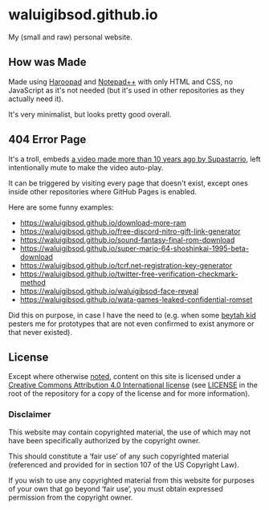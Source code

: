 # waluigibsod.github.io

My (small and raw) personal website.

## How was Made

Made using [Haroopad](http://pad.haroopress.com/) and [Notepad++](https://github.com/notepad-plus-plus/notepad-plus-plus) with only HTML and CSS, no JavaScript as it's not needed (but it's used in other repositories as they actually need it).

It's very minimalist, but looks pretty good overall.

## 404 Error Page

It's a troll, embeds [a video made more than 10 years ago by Supastarrio](https://www.youtube.com/watch?v=bcDPt6vxkKs), left intentionally mute to make the video auto-play.

It can be triggered by visiting every page that doesn't exist, except ones inside other repositories where GitHub Pages is enabled.

Here are some funny examples:

* https://waluigibsod.github.io/download-more-ram
* https://waluigibsod.github.io/free-discord-nitro-gift-link-generator
* https://waluigibsod.github.io/sound-fantasy-final-rom-download
* https://waluigibsod.github.io/super-mario-64-shoshinkai-1995-beta-download
* https://waluigibsod.github.io/tcrf.net-registration-key-generator
* https://waluigibsod.github.io/twitter-free-verification-checkmark-method
* https://waluigibsod.github.io/waluigibsod-face-reveal
* https://waluigibsod.github.io/wata-games-leaked-confidential-romset

Did this on purpose, in case I have the need to (e.g. when some [beytah kid](https://www.urbandictionary.com/define.php?term=Beytah%20Kid) pesters me for prototypes that are not even confirmed to exist anymore or that never existed).

## License

Except where otherwise [noted](https://github.com/WaluigiBSOD), content on this site is licensed under a [Creative Commons Attribution 4.0 International license](https://creativecommons.org/licenses/by/4.0/) (see [LICENSE](https://github.com/WaluigiBSOD/waluigibsod.github.io/blob/master/LICENSE) in the root of the repository for a copy of the license and for more information).

### Disclaimer

This website may contain copyrighted material, the use of which may not have been specifically authorized by the copyright owner.

This should constitute a ‘fair use’ of any such copyrighted material (referenced and provided for in section 107 of the US Copyright Law).

If you wish to use any copyrighted material from this website for purposes of your own that go beyond ‘fair use’, you must obtain expressed permission from the copyright owner.